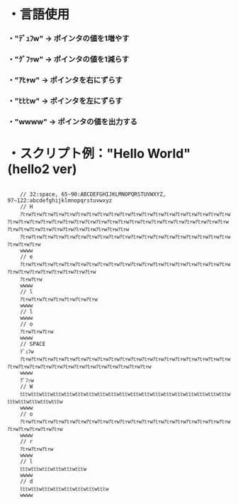 <h1>・言語使用</h1>


<h3>・"ﾃﾞｭﾌw" -> ポインタの値を1増やす</h3>

<h3>・"ｸﾞﾌｯw" -> ポインタの値を1減らす</h3>

<h3>・"ｱﾋｬw" -> ポインタを右にずらす</h3>

<h3>・"ﾋﾋﾋw" -> ポインタを左にずらす</h3>

<h3>・"wwww" -> ポインタの値を出力する</h3>

<h1>・スクリプト例："Hello World" (hello2 ver)</h1>

<code>
	// 32:space, 65~90:ABCDEFGHIJKLMNOPQRSTUVWXYZ, 97~122:abcdefghijklmnopqrstuvwxyz
	// H
	ｱﾋｬwｱﾋｬwｱﾋｬwｱﾋｬwｱﾋｬwｱﾋｬwｱﾋｬwｱﾋｬwｱﾋｬwｱﾋｬwｱﾋｬwｱﾋｬwｱﾋｬwｱﾋｬwｱﾋｬwｱﾋｬwｱﾋｬwｱﾋｬwｱﾋｬwｱﾋｬwｱﾋｬwｱﾋｬwｱﾋｬwｱﾋｬwｱﾋｬwｱﾋｬwｱﾋｬwｱﾋｬwｱﾋｬwｱﾋｬwｱﾋｬwｱﾋｬwｱﾋｬwｱﾋｬwｱﾋｬwｱﾋｬwｱﾋｬwｱﾋｬwｱﾋｬwｱﾋｬwｱﾋｬwｱﾋｬwｱﾋｬwｱﾋｬwｱﾋｬwｱﾋｬwｱﾋｬwｱﾋｬwｱﾋｬwｱﾋｬw
	ｱﾋｬwｱﾋｬwｱﾋｬwｱﾋｬwｱﾋｬwｱﾋｬwｱﾋｬwｱﾋｬwｱﾋｬwｱﾋｬwｱﾋｬwｱﾋｬwｱﾋｬwｱﾋｬwｱﾋｬwｱﾋｬwｱﾋｬwｱﾋｬwｱﾋｬwｱﾋｬwｱﾋｬwｱﾋｬw
	wwww
	// e
	ｱﾋｬwｱﾋｬwｱﾋｬwｱﾋｬwｱﾋｬwｱﾋｬwｱﾋｬwｱﾋｬwｱﾋｬwｱﾋｬwｱﾋｬwｱﾋｬwｱﾋｬwｱﾋｬwｱﾋｬwｱﾋｬwｱﾋｬwｱﾋｬwｱﾋｬwｱﾋｬwｱﾋｬwｱﾋｬwｱﾋｬwｱﾋｬwｱﾋｬwｱﾋｬwｱﾋｬw
	ｱﾋｬwｱﾋｬw
	wwww
	// l
	ｱﾋｬwｱﾋｬwｱﾋｬwｱﾋｬwｱﾋｬwｱﾋｬwｱﾋｬw
	wwww
	// l
	wwww
	// o
	ｱﾋｬwｱﾋｬwｱﾋｬw
	wwww
	// SPACE
	ﾃﾞｭﾌw
	ｱﾋｬwｱﾋｬwｱﾋｬwｱﾋｬwｱﾋｬwｱﾋｬwｱﾋｬwｱﾋｬwｱﾋｬwｱﾋｬwｱﾋｬwｱﾋｬwｱﾋｬwｱﾋｬwｱﾋｬwｱﾋｬwｱﾋｬwｱﾋｬwｱﾋｬwｱﾋｬwｱﾋｬwｱﾋｬwｱﾋｬwｱﾋｬwｱﾋｬwｱﾋｬwｱﾋｬwｱﾋｬwｱﾋｬwｱﾋｬwｱﾋｬwｱﾋｬw
	wwww
	ｸﾞﾌｯw
	// W
	ﾋﾋﾋwﾋﾋﾋwﾋﾋﾋwﾋﾋﾋwﾋﾋﾋwﾋﾋﾋwﾋﾋﾋwﾋﾋﾋwﾋﾋﾋwﾋﾋﾋwﾋﾋﾋwﾋﾋﾋwﾋﾋﾋwﾋﾋﾋwﾋﾋﾋwﾋﾋﾋwﾋﾋﾋwﾋﾋﾋwﾋﾋﾋwﾋﾋﾋwﾋﾋﾋwﾋﾋﾋwﾋﾋﾋwﾋﾋﾋw
	wwww
	// o
	ｱﾋｬwｱﾋｬwｱﾋｬwｱﾋｬwｱﾋｬwｱﾋｬwｱﾋｬwｱﾋｬwｱﾋｬwｱﾋｬwｱﾋｬwｱﾋｬwｱﾋｬwｱﾋｬwｱﾋｬwｱﾋｬwｱﾋｬwｱﾋｬwｱﾋｬwｱﾋｬwｱﾋｬwｱﾋｬwｱﾋｬwｱﾋｬw
	wwww
	// r
	ｱﾋｬwｱﾋｬwｱﾋｬw
	wwww
	// l
	ﾋﾋﾋwﾋﾋﾋwﾋﾋﾋwﾋﾋﾋwﾋﾋﾋwﾋﾋﾋw
	wwww
	// d
	ﾋﾋﾋwﾋﾋﾋwﾋﾋﾋwﾋﾋﾋwﾋﾋﾋwﾋﾋﾋwﾋﾋﾋwﾋﾋﾋw
	wwww
</code>
